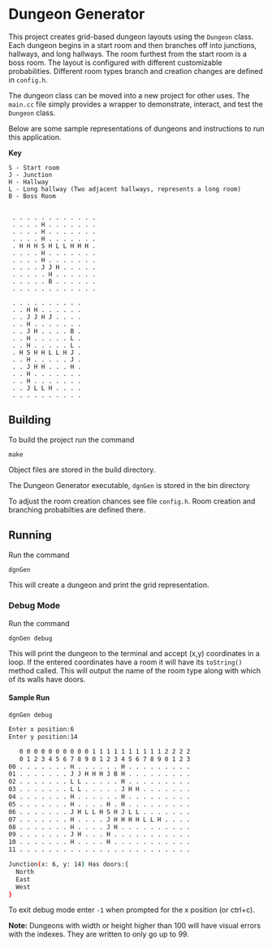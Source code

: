 # Dungeon Generator

This project creates grid-based dungeon layouts using the `Dungeon` class. Each dungeon begins in a start room and then branches off into junctions, hallways, and long hallways. The room furthest from the start room is a boss room. The layout is configured with different customizable probabilities. Different room types branch and creation changes are defined in `config.h`. 

The dungeon class can be moved into a new project for other uses. The `main.cc` file simply provides a wrapper to demonstrate, interact, and test the `Dungeon` class.

Below are some sample representations of dungeons and instructions to run this application.

**Key**
```
S - Start room
J - Junction
H - Hallway
L - Long hallway (Two adjacent hallways, represents a long room)
B - Boss Room


 . . . . . . . . . . . . 
 . . . . H . . . . . . . 
 . . . . H . . . . . . . 
 . . . . H . . . . . . . 
 . H H H S H L L H H H . 
 . . . . H . . . . . . .
 . . . . H . . . . . . .
 . . . . J J H . . . . .
 . . . . . H . . . . . .
 . . . . . B . . . . . .
 . . . . . . . . . . . .

 . . . . . . . . . .
 . . H H . . . . . .
 . . J J H J . . . .
 . . H . . . . . . .
 . . J H . . . . B .
 . . H . . . . . L .
 . . H . . . . . L .
 . H S H H L L H J .
 . . H . . . . . J .
 . . J H H . . . H . 
 . . H . . . . . . .
 . . H . . . . . . .
 . . J L L H . . . .
 . . . . . . . . . .

```
## Building

To build the project run the command

```make```

Object files are stored in the build directory.

The Dungeon Generator executable, `dgnGen` is stored in the bin directory

To adjust the room creation chances see file `config.h`. Room creation and branching probabilties are defined there.

## Running

Run the command 

`dgnGen`

This will create a dungeon and print the grid representation. 

### Debug Mode

Run the command

`dgnGen debug`

This will print the dungeon to the terminal and accept (x,y) coordinates in a loop. If the entered coordinates have a room it will have its `toString()` method called. This will output the name of the room type along with which of its walls have doors.


#### Sample Run

`dgnGen debug`

```bash
Enter x position:6
Enter y position:14

   0 0 0 0 0 0 0 0 0 0 1 1 1 1 1 1 1 1 1 1 2 2 2 2
   0 1 2 3 4 5 6 7 8 9 0 1 2 3 4 5 6 7 8 9 0 1 2 3
00 . . . . . . . H . . . . . . H . . . . . . . . .
01 . . . . . . . J J H H H J B H . . . . . . . . .
02 . . . . . . . L L . . . . . H . . . . . . . . .
03 . . . . . . . L L . . . . . J H H . . . . . . .
04 . . . . . . . H . . . . . . H . . . . . . . . .
05 . . . . . . . H . . . . H . H . . . . . . . . .
06 . . . . . . . J H L L H S H J L L . . . . . . .
07 . . . . . . . H . . . . J H H H H L L H . . . .
08 . . . . . . . H . . . . J H . . . . . . . . . .
09 . . . . . . . J H . . . H . . . . . . . . . . .
10 . . . . . . . H . . . . H . . . . . . . . . . .
11 . . . . . . . . . . . . . . . . . . . . . . . .

Junction(x: 6, y: 14) Has doors:{
  North
  East
  West
}
```

To exit debug mode enter `-1` when prompted for the x position (or ctrl+c).

**Note:** Dungeons with width or height higher than 100 will have visual errors with the indexes. They are written to only go up to 99. 